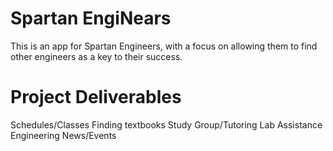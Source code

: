 # Spartan EngiNears
This is an app for Spartan Engineers, with a focus on allowing them to find other engineers as a key to their success.

# Project Deliverables
Schedules/Classes
Finding textbooks
Study Group/Tutoring
Lab Assistance
Engineering News/Events 

